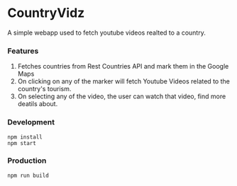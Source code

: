 # CountryVidz

A simple webapp used to fetch youtube videos realted to a country.

### Features

1. Fetches countries from Rest Countries API and mark them in the Google Maps
2. On clicking on any of the marker will fetch Youtube Videos related to the country's tourism.
3. On selecting any of the video, the user can watch that video, find more deatils about.

### Development

```
npm install
npm start
```

### Production

```
npm run build
```
